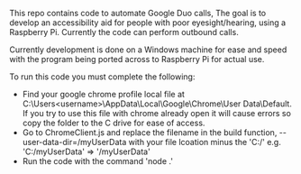 This repo contains code to automate Google Duo calls, The goal is to develop an accessibility aid for people with poor eyesight/hearing, 
using a Raspberry Pi. Currently the code can perform outbound calls.

Currently development is done on a Windows machine for ease and speed with the program being ported across to Raspberry Pi for actual use.

To run this code you must complete the following:

- Find your google chrome profile local file at C:\Users\<username>\AppData\Local\Google\Chrome\User Data\Default. If you try to use this file with chrome already open it will cause errors so copy the folder to the C drive for ease of access.
- Go to ChromeClient.js and replace the filename in the build function, --user-data-dir=/myUserData with your file lcoation minus the 'C:/' e.g. 'C:/myUserData' => '/myUserData'
- Run the code with the command 'node .'
